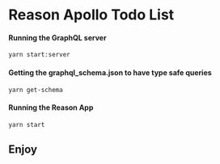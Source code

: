 # Reason Apollo Todo List

#### Running the GraphQL server
```
yarn start:server
```

#### Getting the graphql_schema.json to have type safe queries
```
yarn get-schema
```

#### Running the Reason App
```
yarn start
```

## Enjoy 